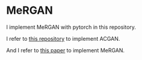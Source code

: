 # MeRGAN

I implement MeRGAN with pytorch in this repository.

I refer to [this repository](https://github.com/znxlwm/pytorch-generative-model-collections/) to implement ACGAN.

And I refer to [this paper](https://arxiv.org/abs/1809.02058) to implement MeRGAN.